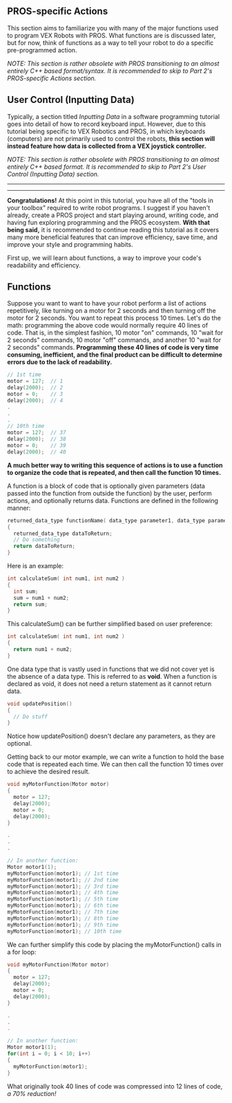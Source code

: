## PROS-specific Actions

This section aims to familiarize you with many of the major functions used to program VEX Robots with PROS. What functions are is discussed later, but for now, think of functions as a way to tell your robot to do a specific pre-programmed action.

*NOTE: This section is rather obsolete with PROS transitioning to an almost entirely C++ based format/syntax. It is recommended to skip to Part 2's PROS-specific Actions section.*



## User Control (Inputting Data)
Typically, a section titled *Inputting Data* in a software programming tutorial goes into detail of how to record keyboard input. However, due to this tutorial being specific to VEX Robotics and PROS, in which keyboards (computers) are not primarily used to control the robots, **this section will instead feature how data is collected from a VEX joystick controller.**

*NOTE: This section is rather obsolete with PROS transitioning to an almost entirely C++ based format. It is recommended to skip to Part 2's User Control (Inputting Data) section.*

---
---

**Congratulations!** At this point in this tutorial, you have all of the "tools in your toolbox" required to write robot programs. I suggest if you haven't already, create a PROS project and start playing around, writing code, and having fun exploring programming and the PROS ecosystem. **With that being said,** it is recommended to continue reading this tutorial as it covers many more beneficial features that can improve efficiency, save time, and improve your style and programming habits.

First up, we will learn about functions, a way to improve your code's readability and efficiency.
## Functions
Suppose you want to want to have your robot perform a list of actions repetitively, like turning on a motor for 2 seconds and then turning off the motor for 2 seconds. You want to repeat this process 10 times. Let's do the math: programming the above code would normally require 40 lines of code. That is, in the simplest fashion, 10 motor "on" commands, 10 "wait for 2 seconds" commands, 10 motor "off" commands, and another 10 "wait for 2 seconds" commands. **Programming these 40 lines of code is very time consuming, inefficient, and the final product can be difficult to determine errors due to the lack of readability.**

```C
// 1st time
motor = 127;  // 1
delay(2000);  // 2
motor = 0;    // 3
delay(2000);  // 4
.
.
.
// 10th time
motor = 127;  // 37
delay(2000);  // 38
motor = 0;    // 39
delay(2000);  // 40
```

**A much better way to writing this sequence of actions is to use a function to organize the code that is repeated, and then call the function 10 times.**

A function is a block of code that is optionally given parameters (data passed into the function from outside the function) by the user, perform actions, and optionally returns data. Functions are defined in the following manner:

```C
returned_data_type functionName( data_type parameter1, data_type parameter2, ... )
{
  returned_data_type dataToReturn;
  // Do something
  return dataToReturn;
}
```

Here is an example:

```C
int calculateSum( int num1, int num2 )
{
  int sum;
  sum = num1 + num2;
  return sum;
}
```

This calculateSum() can be further simplified based on user preference:

```C
int calculateSum( int num1, int num2 )
{
  return num1 + num2;
}
```

One data type that is vastly used in functions that we did not cover yet is the absence of a data type. This is referred to as **void**. When a function is declared as void, it does not need a return statement as it cannot return data.

```C
void updatePosition()
{
  // Do stuff
}
```
Notice how updatePosition() doesn't declare any parameters, as they are optional.

Getting back to our motor example, we can write a function to hold the base code that is repeated each time. We can then call the function 10 times over to achieve the desired result.
```C
void myMotorFunction(Motor motor)
{
  motor = 127;
  delay(2000);
  motor = 0;
  delay(2000);
}

.
.
.

// In another function:
Motor motor1(1);
myMotorFunction(motor1); // 1st time
myMotorFunction(motor1); // 2nd time
myMotorFunction(motor1); // 3rd time
myMotorFunction(motor1); // 4th time
myMotorFunction(motor1); // 5th time
myMotorFunction(motor1); // 6th time
myMotorFunction(motor1); // 7th time
myMotorFunction(motor1); // 8th time
myMotorFunction(motor1); // 9th time
myMotorFunction(motor1); // 10th time
```

We can further simplify this code by placing the myMotorFunction() calls in a for loop:

```C
void myMotorFunction(Motor motor)
{
  motor = 127;
  delay(2000);
  motor = 0;
  delay(2000);
}

.
.
.

// In another function:
Motor motor1(1);
for(int i = 0; i < 10; i++)
{
  myMotorFunction(motor1);
}
```

What originally took 40 lines of code was compressed into 12 lines of code, *a 70% reduction!*
